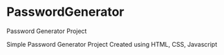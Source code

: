 # PasswordGenerator
Password Generator Project

Simple Password Generator Project Created using HTML, CSS, Javascript
